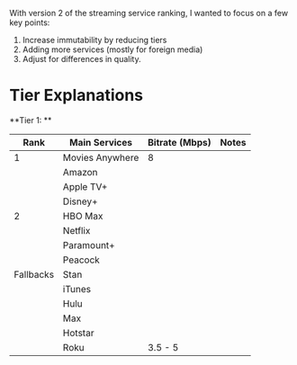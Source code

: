 With version 2 of the streaming service ranking, I wanted to focus on a few key points:

1. Increase immutability by reducing tiers
2. Adding more services (mostly for foreign media)
3. Adjust for differences in quality.


# Tier Explanations

**Tier 1: ** 






| Rank      | Main Services   | Bitrate (Mbps) | Notes |
| --------- | --------------- | -------------- | ----- |
| 1         | Movies Anywhere | 8              |       |
|           | Amazon          |                |       |
|           | Apple TV+       |                |       |
|           | Disney+         |                |       |
| 2         | HBO Max         |                |       |
|           | Netflix         |                |       |
|           | Paramount+      |                |       |
|           | Peacock         |                |       |
| Fallbacks | Stan            |                |       |
|           | iTunes          |                |       |
|           | Hulu            |                |       |
|           | Max             |                |       |
|           | Hotstar         |                |       |
|           | Roku            | 3.5 - 5        |       |
